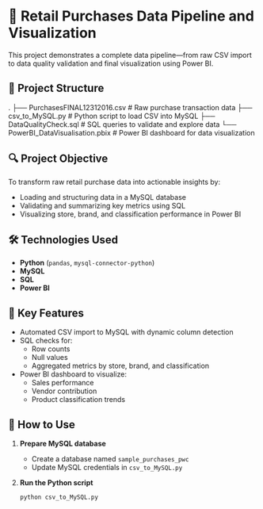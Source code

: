 # 🛒 Retail Purchases Data Pipeline and Visualization

This project demonstrates a complete data pipeline—from raw CSV import to data quality validation and final visualization using Power BI.

## 📁 Project Structure

.
├── PurchasesFINAL12312016.csv            # Raw purchase transaction data
├── csv_to_MySQL.py                       # Python script to load CSV into MySQL
├── DataQualityCheck.sql                  # SQL queries to validate and explore data
└── PowerBI_DataVisualisation.pbix        # Power BI dashboard for data visualization

## 🔍 Project Objective

To transform raw retail purchase data into actionable insights by:
- Loading and structuring data in a MySQL database
- Validating and summarizing key metrics using SQL
- Visualizing store, brand, and classification performance in Power BI

## 🛠️ Technologies Used

- **Python** (`pandas`, `mysql-connector-python`)
- **MySQL**
- **SQL**
- **Power BI**

## 📌 Key Features

- Automated CSV import to MySQL with dynamic column detection
- SQL checks for:
  - Row counts
  - Null values
  - Aggregated metrics by store, brand, and classification
- Power BI dashboard to visualize:
  - Sales performance
  - Vendor contribution
  - Product classification trends

## 🧪 How to Use

1. **Prepare MySQL database**
   - Create a database named `sample_purchases_pwc`
   - Update MySQL credentials in `csv_to_MySQL.py`

2. **Run the Python script**
   ```bash
   python csv_to_MySQL.py
